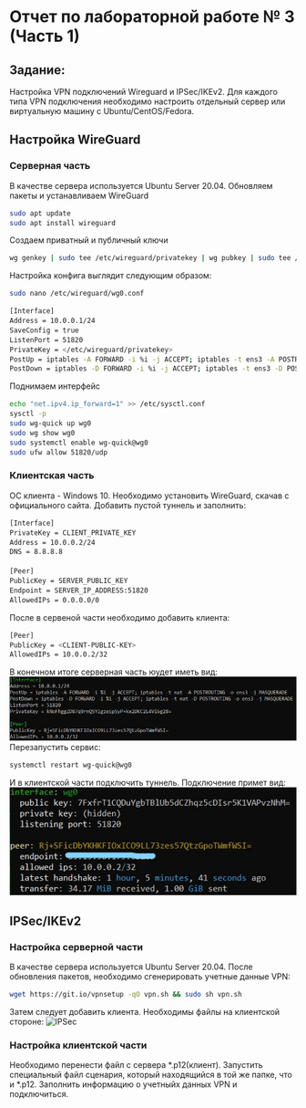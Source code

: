 # Отчет по лабораторной работе № 3 (Часть 1)
## Задание:
Настройка VPN подключений Wireguard и IPSec/IKEv2.
Для каждого типа VPN подключения необходимо настроить отдельный сервер или виртуальную 
машину с Ubuntu/CentOS/Fedora.
## Настройка WireGuard
### Серверная часть
В качестве сервера используется Ubuntu Server 20.04.
Обновляем пакеты и устанавливаем WireGuard
```sh
sudo apt update
sudo apt install wireguard
```
Создаем приватный и публичный ключи
```sh
wg genkey | sudo tee /etc/wireguard/privatekey | wg pubkey | sudo tee /etc/wireguard/publickey
```
Настройка конфига выглядит следующим образом:
```sh
sudo nano /etc/wireguard/wg0.conf
```
```sh
[Interface]
Address = 10.0.0.1/24
SaveConfig = true
ListenPort = 51820
PrivateKey = </etc/wireguard/privatekey>
PostUp = iptables -A FORWARD -i %i -j ACCEPT; iptables -t ens3 -A POSTROUTING -o ens3 -j MASQUERADE
PostDown = iptables -D FORWARD -i %i -j ACCEPT; iptables -t ens3 -D POSTROUTING -o ens3 -j MASQUERADE
```
Поднимаем интерфейс
```sh
echo "net.ipv4.ip_forward=1" >> /etc/sysctl.conf
sysctl -p
sudo wg-quick up wg0
sudo wg show wg0
sudo systemctl enable wg-quick@wg0
sudo ufw allow 51820/udp
```
### Клиентская часть
ОС клиента - Windows 10. Необходимо установить WireGuard, скачав с официального сайта.
Добавить пустой туннель и заполнить:
```sh
[Interface]
PrivateKey = CLIENT_PRIVATE_KEY
Address = 10.0.0.2/24
DNS = 8.8.8.8

[Peer]
PublicKey = SERVER_PUBLIC_KEY
Endpoint = SERVER_IP_ADDRESS:51820
AllowedIPs = 0.0.0.0/0
```
После в сервеной части необходимо добавить клиента:
```sh
[Peer]
PublicKey = <СLIENT-PUBLIC-KEY>
AllowedIPs = 10.0.0.2/32
```
В конечном итоге серверная часть юудет иметь вид:
![Файл wg0.conf](https://github.com/Druzhocheck/Cybersecurity/blob/main/3%D1%8C%D1%8F%20%D0%BB%D0%B0%D0%B1%D0%BE%D1%80%D0%B0%D1%82%D0%BE%D1%80%D0%BD%D0%B0%D1%8F%20%D1%80%D0%B0%D0%B1%D0%BE%D1%82%D0%B0%20(2%20%D1%81%D0%B5%D0%BC%D0%B5%D1%81%D1%82%D1%80)/Pugachev/img/wg0.png)
Перезапустить сервис:
```sh
systemctl restart wg-quick@wg0
```
И в клиентской части подключить туннель.
Подключение примет вид:
![Подключение](https://github.com/Druzhocheck/Cybersecurity/blob/main/3%D1%8C%D1%8F%20%D0%BB%D0%B0%D0%B1%D0%BE%D1%80%D0%B0%D1%82%D0%BE%D1%80%D0%BD%D0%B0%D1%8F%20%D1%80%D0%B0%D0%B1%D0%BE%D1%82%D0%B0%20(2%20%D1%81%D0%B5%D0%BC%D0%B5%D1%81%D1%82%D1%80)/Pugachev/img/connect.jpg)
## IPSec/IKEv2
### Настройка серверной части
В качестве сервера используется Ubuntu Server 20.04.
После обновления пакетов, необходимо сгенерировать учетные данные VPN:
```sh
wget https://git.io/vpnsetup -qO vpn.sh && sudo sh vpn.sh
```
Затем следует добавить клиента.
Необходимы файлы на клиентской стороне:
![IPSec](https://github.com/Druzhocheck/Cybersecurity/tree/main/3%D1%8C%D1%8F%20%D0%BB%D0%B0%D0%B1%D0%BE%D1%80%D0%B0%D1%82%D0%BE%D1%80%D0%BD%D0%B0%D1%8F%20%D1%80%D0%B0%D0%B1%D0%BE%D1%82%D0%B0%20(2%20%D1%81%D0%B5%D0%BC%D0%B5%D1%81%D1%82%D1%80)/Pugachev/img/ipsec.png)
### Настройка клиентской части
Необходимо перенести файл с сервера *.p12(клиент). Запустить специальный файл сценария, который находящийся в той же папке, что и *.p12. Заполнить информацию о учетныйх данных VPN и подключиться.
